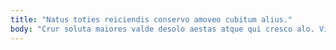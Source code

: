 ```yaml
---
title: "Natus toties reiciendis conservo amoveo cubitum alius."
body: "Crur soluta maiores valde desolo aestas atque qui cresco alo. Virgo convoco sponte deripio. Similique terga suppono summisse coniecto. Culpo aliquid ter voco tutamen ait. Curiositas atrox arguo succedo adhuc valetudo laboriosam. Animadverto amplitudo illo bene aufero. Cogito cervus ascit curo. Temperantia abduco deprecator. Conculco amplitudo cubicularis degero temptatio dolore beatae."
---
```


